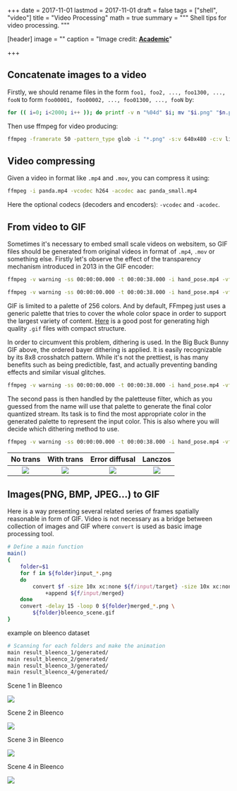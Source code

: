 +++
date = 2017-11-01
lastmod = 2017-11-01
draft = false
tags = ["shell", "video"]
title = "Video Processing"
math = true
summary = """
Shell tips for video processing.
"""

[header]
image = ""
caption = "Image credit: [**Academic**](https://github.com/gcushen/hugo-academic/)"

+++

## Concatenate images to a video

Firstly, we should rename files in the form `foo1, foo2, ..., foo1300, ..., fooN` to form `foo00001, foo00002, ..., foo01300, ..., fooN` by:
```bash
for (( i=0; i<2000; i++ )); do printf -v n "%04d" $i; mv "$i.png" "$n.png"; done;
```

Then use ffmpeg for video producing:
```bash
ffmpeg -framerate 50 -pattern_type glob -i "*.png" -s:v 640x480 -c:v libx264 -profile:v high -crf 20 -pix_fmt yuv420p hand_pose.mp4
```
## Video compressing

Given a video in format like `.mp4` and `.mov`, you can compress it using:
```sh
ffmpeg -i panda.mp4 -vcodec h264 -acodec aac panda_small.mp4
```
Here the optional codecs (decoders and encoders): `-vcodec` and `-acodec`.

## From video to GIF

Sometimes it's necessary to embed small scale videos on websitem, so GIF files should be generated from original videos in format of `.mp4`, `.mov` or something else.
Firstly let's observe the effect of the transparency mechanism introduced in 2013 in the GIF encoder:
```bash
ffmpeg -v warning -ss 00:00:00.000 -t 00:00:38.000 -i hand_pose.mp4 -vf scale=300:-1 -gifflags -transdiff -y bbb-notrans.gif
```
```bash
ffmpeg -v warning -ss 00:00:00.000 -t 00:00:38.000 -i hand_pose.mp4 -vf scale=300:-1 -gifflags +transdiff -y bbb-trans.gif
```

GIF is limited to a palette of 256 colors. And by default, FFmpeg just uses a generic palette that tries to cover the whole color space in order to support the largest variety of content. [Here](http://blog.pkh.me/p/21-high-quality-gif-with-ffmpeg.html) is a good post for generating high quality `.gif` files with compact structure.

In order to circumvent this problem, dithering is used. In the Big Buck Bunny GIF above, the ordered bayer dithering is applied. It is easily recognizable by its 8x8 crosshatch pattern. While it's not the prettiest, is has many benefits such as being predictible, fast, and actually preventing banding effects and similar visual glitches.
```bash
ffmpeg -v warning -ss 00:00:00.000 -t 00:00:38.000 -i hand_pose.mp4 -vf scale=300:-1:sws_dither=ed -y bbb-error-diffusal.gif
```

The second pass is then handled by the paletteuse filter, which as you guessed from the name will use that palette to generate the final color quantized stream. Its task is to find the most appropriate color in the generated palette to represent the input color. This is also where you will decide which dithering method to use.
```bash
ffmpeg -v warning -ss 00:00:00.000 -t 00:00:38.000 -i hand_pose.mp4 -vf scale=300:-1:lanczos -y bbb-lanczos.gif
```

No trans | With trans | Error diffusal | Lanczos 
:---:|:---:|:---:|:---:
![](/img/bbb-notrans.gif) | ![](/img/bbb-trans.gif) | ![](/img/bbb-error-diffusal.gif) | ![](/img/bbb-lanczos.gif)

## Images(PNG, BMP, JPEG...) to GIF

Here is a way presenting several related series of frames spatially reasonable in form of GIF. Video is not necessary as a bridge between collection of images and GIF where `convert` is used as basic image processing tool.

```bash
# Define a main function
main()
{
	folder=$1 
	for f in ${folder}input_*.png 
	do 
		convert $f -size 10x xc:none ${f/input/target} -size 10x xc:none ${f/input/recon} \
			+append ${f/input/merged} 
	done 
	convert -delay 15 -loop 0 ${folder}merged_*.png \
		${folder}bleenco_scene.gif
}
```

example on bleenco dataset
```bash
# Scanning for each folders and make the animation
main result_bleenco_1/generated/
main result_bleenco_2/generated/
main result_bleenco_3/generated/
main result_bleenco_4/generated/
```

Scene 1 in Bleenco

![](/img/bleenco_scene_1_train.gif)

Scene 2 in Bleenco

![](/img/bleenco_scene_2_train.gif)

Scene 3 in Bleenco

![](/img/bleenco_scene_3_train.gif)

Scene 4 in Bleenco

![](/img/bleenco_scene_4_train.gif)

